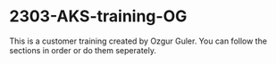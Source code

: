 # 2303-AKS-training-OG

This is a customer training created by Ozgur Guler. You can follow the sections in order or do them seperately. 


